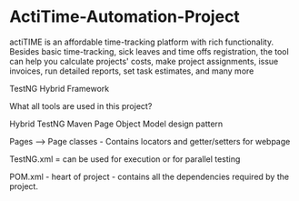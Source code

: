 # ActiTime-Automation-Project
actiTIME is an affordable time-tracking platform with rich functionality. Besides basic time-tracking, sick leaves and time offs registration, the tool can help you calculate projects' costs, make project assignments, issue invoices, run detailed reports, set task estimates, and many more


TestNG Hybrid Framework

What all tools are used in this project?

Hybrid  TestNG Maven Page Object Model design pattern 

Pages --> Page classes - Contains locators and getter/setters for  webpage

TestNG.xml = can be used for execution or for parallel testing

POM.xml - heart of project - contains all the dependencies required by the project.


